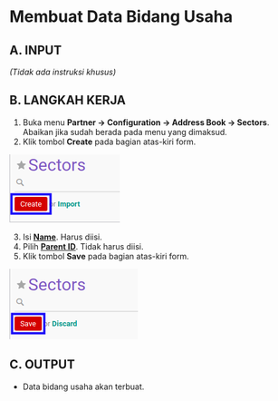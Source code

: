 # Membuat Data Bidang Usaha

## A. INPUT

*(Tidak ada instruksi khusus)*

## B. LANGKAH KERJA

1. Buka menu **Partner -> Configuration -> Address Book -> Sectors**. Abaikan jika sudah berada pada menu yang dimaksud.
2. Klik tombol **Create** pada bagian atas-kiri form.

![](../../../img/bidang-usaha/tombol-create.png)

3. Isi **[Name](./penjelasan.md#field-name)**. Harus diisi.
4. Pilih **[Parent ID](./penjelasan.md#field-parent-id)**. Tidak harus diisi.
6. Klik tombol **Save** pada bagian atas-kiri form.

![](../../../img/bidang-usaha/tombol-simpan.png)

## C. OUTPUT

* Data bidang usaha akan terbuat.
